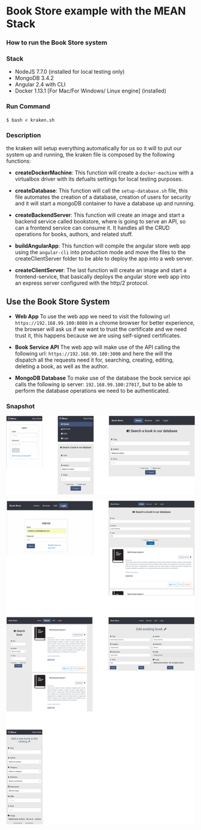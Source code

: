 # Book Store example with the MEAN Stack

### How to run the Book Store system

### Stack
- NodeJS 7.7.0 (installed for local testing only)
- MongoDB 3.4.2
- Angular 2.4 with CLI
- Docker 1.13.1 [For Mac/For Windows/ Linux engine] (installed)

### Run Command

`$ bash < kraken.sh`

### Description

the kraken will setup everything automatically for us so it will to put our system up and running, the kraken file is composed by the following functions:

- **createDockerMachine**: This function will create a `docker-machine` with a virtualbox driver with its defualts settings for local testing purposes.

- **createDatabase**: This function will call the `setup-database.sh` file, this file automates the creation of a database, creation of users for security and it will start a mongoDB container to have a database up and running.

- **createBackendServer**: This function will create an image and start a backend service called bookstore, where is going to serve an API, so can a frontend service can consume it. It handles all the CRUD operations for books, authors, and related stuff.

- **buildAngularApp**: This function will compile the angular store web app using the `angular-cli` into production mode and move the files to the createClientServer folder to be able to deploy the app into a web server.

- **createClientServer**: The last function will create an image and start a frontend-service, that basically deploys the angular store web app into an express server configured with the http/2 protocol.

## Use the Book Store System
- **Web App**
To use the web app we need to visit the following url `https://192.168.99.100:8080` in a chrome browser for better experience, the browser will ask us if we want to trust the certificate and we need trust it, this happens because we are using self-signed certificates.

- **Book Service API**
The web app will make use of the API calling the following url: `https://192.168.99.100:3000` and here the will the dispatch all the requests need it for, searching, creating, editing, deleting a book, as well as the author.

- **MongoDB Database**
To make use of the database the book service api calls the following ip server: `192.168.99.100:27017`, but to be able to perform the database operations we need to be authenticated.


### Snapshot

![](./Snapshots.png)

![](./Snapshots2.png)
